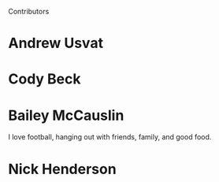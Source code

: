 Contributors


# Andrew Usvat
# Cody Beck
# Bailey McCauslin
I love football, hanging out with friends, family, and good food.
# Nick Henderson
